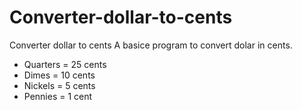 # Converter-dollar-to-cents
Converter dollar to cents
A basice program to convert dolar in cents.
* Quarters = 25 cents
* Dimes = 10 cents
* Nickels = 5 cents
* Pennies = 1 cent
